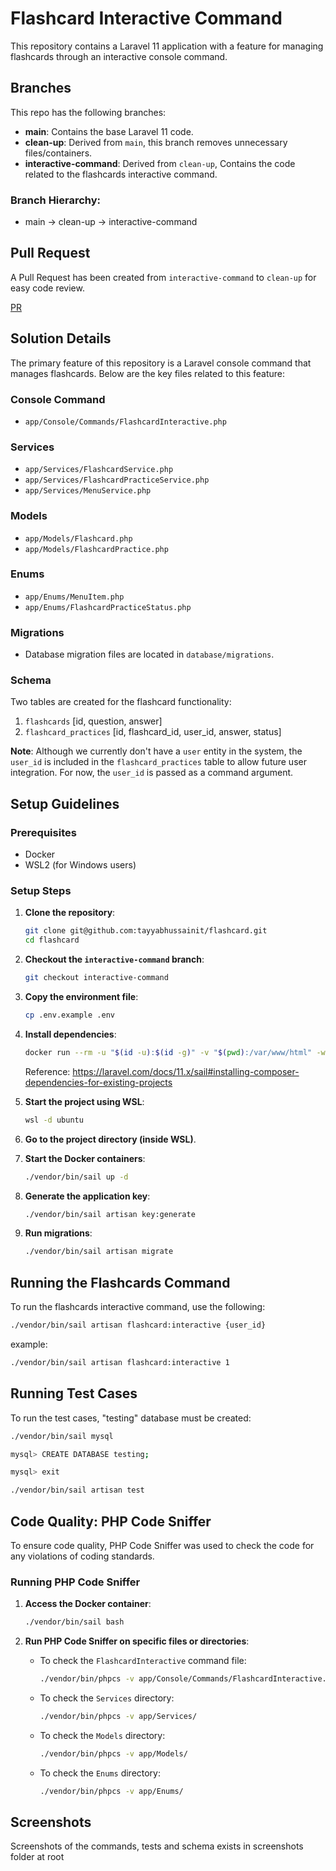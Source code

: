 # Flashcard Interactive Command

This repository contains a Laravel 11 application with a feature for managing flashcards through an interactive console command.

## Branches

This repo has the following branches:

- **main**: Contains the base Laravel 11 code.
- **clean-up**: Derived from `main`, this branch removes unnecessary files/containers.
- **interactive-command**: Derived from `clean-up`, Contains the code related to the flashcards interactive command.

### Branch Hierarchy:
- main -> clean-up -> interactive-command

## Pull Request
A Pull Request has been created from `interactive-command` to `clean-up` for easy code review.

[PR](https://github.com/tayyabhussainit/flashcard/pull/1)

## Solution Details

The primary feature of this repository is a Laravel console command that manages flashcards. Below are the key files related to this feature:

### Console Command
- `app/Console/Commands/FlashcardInteractive.php`

### Services
- `app/Services/FlashcardService.php`
- `app/Services/FlashcardPracticeService.php`
- `app/Services/MenuService.php`

### Models
- `app/Models/Flashcard.php`
- `app/Models/FlashcardPractice.php`

### Enums
- `app/Enums/MenuItem.php`
- `app/Enums/FlashcardPracticeStatus.php`

### Migrations
- Database migration files are located in `database/migrations`.

### Schema
Two tables are created for the flashcard functionality:

1. `flashcards` [id, question, answer]
2. `flashcard_practices` [id, flashcard_id, user_id, answer, status]

**Note**: Although we currently don't have a `user` entity in the system, the `user_id` is included in the `flashcard_practices` table to allow future user integration. For now, the `user_id` is passed as a command argument.

## Setup Guidelines

### Prerequisites

- Docker
- WSL2 (for Windows users)

### Setup Steps

1. **Clone the repository**:
    ```bash
    git clone git@github.com:tayyabhussainit/flashcard.git
    cd flashcard
    ```

2. **Checkout the `interactive-command` branch**:
    ```bash
    git checkout interactive-command
    ```

3. **Copy the environment file**:
    ```bash
    cp .env.example .env
    ```

4. **Install dependencies**:
    ```bash
    docker run --rm -u "$(id -u):$(id -g)" -v "$(pwd):/var/www/html" -w /var/www/html laravelsail/php83-composer:latest composer install --ignore-platform-reqs
    ```
    Reference: https://laravel.com/docs/11.x/sail#installing-composer-dependencies-for-existing-projects

5. **Start the project using WSL**:
    ```bash
    wsl -d ubuntu
    ```

6. **Go to the project directory (inside WSL)**.

7. **Start the Docker containers**:
    ```bash
    ./vendor/bin/sail up -d
    ```

8. **Generate the application key**:
    ```bash
    ./vendor/bin/sail artisan key:generate
    ```

9. **Run migrations**:
    ```bash
    ./vendor/bin/sail artisan migrate
    ```

## Running the Flashcards Command

To run the flashcards interactive command, use the following:

```bash
./vendor/bin/sail artisan flashcard:interactive {user_id}
```

example:
```bash
./vendor/bin/sail artisan flashcard:interactive 1
```

## Running Test Cases

To run the test cases, "testing" database must be created:

```bash
./vendor/bin/sail mysql

```

```bash
mysql> CREATE DATABASE testing;
```

```bash
mysql> exit
```

```bash
./vendor/bin/sail artisan test
```

## Code Quality: PHP Code Sniffer

To ensure code quality, PHP Code Sniffer was used to check the code for any violations of coding standards.

### Running PHP Code Sniffer

1. **Access the Docker container**:
    ```bash
    ./vendor/bin/sail bash
    ```

2. **Run PHP Code Sniffer on specific files or directories**:

    - To check the `FlashcardInteractive` command file:
      ```bash
      ./vendor/bin/phpcs -v app/Console/Commands/FlashcardInteractive.php
      ```

    - To check the `Services` directory:
      ```bash
      ./vendor/bin/phpcs -v app/Services/
      ```

    - To check the `Models` directory:
      ```bash
      ./vendor/bin/phpcs -v app/Models/
      ```

    - To check the `Enums` directory:
      ```bash
      ./vendor/bin/phpcs -v app/Enums/
      ```

## Screenshots

Screenshots of the commands, tests and schema exists in screenshots folder at root
